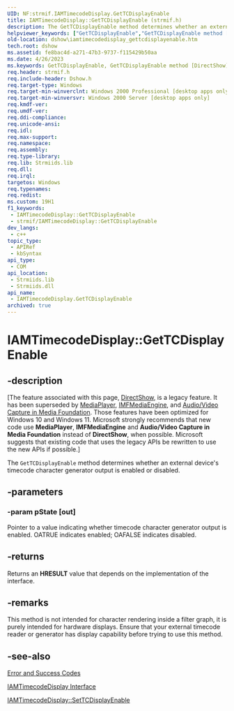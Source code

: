 ```yaml
---
UID: NF:strmif.IAMTimecodeDisplay.GetTCDisplayEnable
title: IAMTimecodeDisplay::GetTCDisplayEnable (strmif.h)
description: The GetTCDisplayEnable method determines whether an external device's timecode character generator output is enabled or disabled.
helpviewer_keywords: ["GetTCDisplayEnable","GetTCDisplayEnable method [DirectShow]","GetTCDisplayEnable method [DirectShow]","IAMTimecodeDisplay interface","IAMTimecodeDisplay interface [DirectShow]","GetTCDisplayEnable method","IAMTimecodeDisplay.GetTCDisplayEnable","IAMTimecodeDisplay::GetTCDisplayEnable","IAMTimecodeDisplayGetTCDisplayEnable","dshow.iamtimecodedisplay_gettcdisplayenable","strmif/IAMTimecodeDisplay::GetTCDisplayEnable"]
old-location: dshow\iamtimecodedisplay_gettcdisplayenable.htm
tech.root: dshow
ms.assetid: fe8bac4d-a271-47b3-9737-f115429b50aa
ms.date: 4/26/2023
ms.keywords: GetTCDisplayEnable, GetTCDisplayEnable method [DirectShow], GetTCDisplayEnable method [DirectShow],IAMTimecodeDisplay interface, IAMTimecodeDisplay interface [DirectShow],GetTCDisplayEnable method, IAMTimecodeDisplay.GetTCDisplayEnable, IAMTimecodeDisplay::GetTCDisplayEnable, IAMTimecodeDisplayGetTCDisplayEnable, dshow.iamtimecodedisplay_gettcdisplayenable, strmif/IAMTimecodeDisplay::GetTCDisplayEnable
req.header: strmif.h
req.include-header: Dshow.h
req.target-type: Windows
req.target-min-winverclnt: Windows 2000 Professional [desktop apps only]
req.target-min-winversvr: Windows 2000 Server [desktop apps only]
req.kmdf-ver: 
req.umdf-ver: 
req.ddi-compliance: 
req.unicode-ansi: 
req.idl: 
req.max-support: 
req.namespace: 
req.assembly: 
req.type-library: 
req.lib: Strmiids.lib
req.dll: 
req.irql: 
targetos: Windows
req.typenames: 
req.redist: 
ms.custom: 19H1
f1_keywords:
 - IAMTimecodeDisplay::GetTCDisplayEnable
 - strmif/IAMTimecodeDisplay::GetTCDisplayEnable
dev_langs:
 - c++
topic_type:
 - APIRef
 - kbSyntax
api_type:
 - COM
api_location:
 - Strmiids.lib
 - Strmiids.dll
api_name:
 - IAMTimecodeDisplay.GetTCDisplayEnable
archived: true
---
```


# IAMTimecodeDisplay::GetTCDisplayEnable


## -description

\[The feature associated with this page, [DirectShow](/windows/win32/directshow/directshow), is a legacy feature. It has been superseded by [MediaPlayer](/uwp/api/Windows.Media.Playback.MediaPlayer), [IMFMediaEngine](/windows/win32/api/mfmediaengine/nn-mfmediaengine-imfmediaengine), and [Audio/Video Capture in Media Foundation](/windows/win32/medfound/audio-video-capture-in-media-foundation). Those features have been optimized for Windows 10 and Windows 11. Microsoft strongly recommends that new code use **MediaPlayer**, **IMFMediaEngine** and **Audio/Video Capture in Media Foundation** instead of **DirectShow**, when possible. Microsoft suggests that existing code that uses the legacy APIs be rewritten to use the new APIs if possible.\]

The <code>GetTCDisplayEnable</code> method determines whether an external device's timecode character generator output is enabled or disabled.

## -parameters

### -param pState [out]

Pointer to a value indicating whether timecode character generator output is enabled. OATRUE indicates enabled; OAFALSE indicates disabled.

## -returns

Returns an <b>HRESULT</b> value that depends on the implementation of the interface.

## -remarks

This method is not intended for character rendering inside a filter graph, it is purely intended for hardware displays. Ensure that your external timecode reader or generator has display capability before trying to use this method.

## -see-also

<a href="/windows/desktop/DirectShow/error-and-success-codes">Error and Success Codes</a>



<a href="/windows/desktop/api/strmif/nn-strmif-iamtimecodedisplay">IAMTimecodeDisplay Interface</a>



<a href="/windows/desktop/api/strmif/nf-strmif-iamtimecodedisplay-settcdisplayenable">IAMTimecodeDisplay::SetTCDisplayEnable</a>